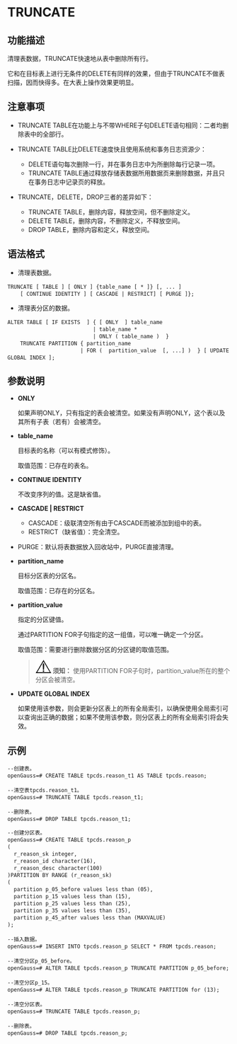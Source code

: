 # TRUNCATE<a name="ZH-CN_TOPIC_0289900169"></a>

## 功能描述<a name="zh-cn_topic_0283137291_zh-cn_topic_0237122193_zh-cn_topic_0059777694_sf3e0cbc4893c4042ac208fca35e705e8"></a>

清理表数据，TRUNCATE快速地从表中删除所有行。

它和在目标表上进行无条件的DELETE有同样的效果，但由于TRUNCATE不做表扫描，因而快得多。在大表上操作效果更明显。

## 注意事项<a name="zh-cn_topic_0283137291_zh-cn_topic_0237122193_section5258164117111"></a>

-   TRUNCATE TABLE在功能上与不带WHERE子句DELETE语句相同：二者均删除表中的全部行。
-   TRUNCATE TABLE比DELETE速度快且使用系统和事务日志资源少：
    -   DELETE语句每次删除一行，并在事务日志中为所删除每行记录一项。
    -   TRUNCATE TABLE通过释放存储表数据所用数据页来删除数据，并且只在事务日志中记录页的释放。

-   TRUNCATE，DELETE，DROP三者的差异如下：
    -   TRUNCATE TABLE，删除内容，释放空间，但不删除定义。
    -   DELETE TABLE，删除内容，不删除定义，不释放空间。
    -   DROP TABLE，删除内容和定义，释放空间。


## 语法格式<a name="zh-cn_topic_0283137291_zh-cn_topic_0237122193_zh-cn_topic_0059777694_s8446a9bd83d843dfa13302117908ed38"></a>

-   清理表数据。

```
TRUNCATE [ TABLE ] [ ONLY ] {table_name [ * ]} [, ... ]
    [ CONTINUE IDENTITY ] [ CASCADE | RESTRICT] [ PURGE ]};
```

-   清理表分区的数据。

```
ALTER TABLE [ IF EXISTS  ] { [ ONLY  ] table_name  
                           | table_name *  
                           | ONLY ( table_name )  } 
    TRUNCATE PARTITION { partition_name  
                       | FOR (  partition_value  [, ...] )  } [ UPDATE GLOBAL INDEX ];
```

## 参数说明<a name="zh-cn_topic_0283137291_zh-cn_topic_0237122193_zh-cn_topic_0059777694_sdbad1b573aae49f5aeba613b6fc3130d"></a>

-   **ONLY**

    如果声明ONLY，只有指定的表会被清空。如果没有声明ONLY，这个表以及其所有子表（若有）会被清空。

-   **table\_name**

    目标表的名称（可以有模式修饰）。

    取值范围：已存在的表名。

-   **CONTINUE IDENTITY**

    不改变序列的值。这是缺省值。

-   **CASCADE | RESTRICT**
    -   CASCADE：级联清空所有由于CASCADE而被添加到组中的表。
    -   RESTRICT（缺省值）：完全清空。

-   PURGE：默认将表数据放入回收站中，PURGE直接清理。
-   **partition\_name**

    目标分区表的分区名。

    取值范围：已存在的分区名。

-   **partition\_value**

    指定的分区键值。

    通过PARTITION FOR子句指定的这一组值，可以唯一确定一个分区。

    取值范围：需要进行删除数据分区的分区键的取值范围。

    >![](public_sys-resources/icon-notice.gif) **须知：** 
    >使用PARTITION FOR子句时，partition\_value所在的整个分区会被清空。


-   **UPDATE GLOBAL INDEX**

    如果使用该参数，则会更新分区表上的所有全局索引，以确保使用全局索引可以查询出正确的数据；如果不使用该参数，则分区表上的所有全局索引将会失效。


## 示例<a name="zh-cn_topic_0283137291_zh-cn_topic_0237122193_zh-cn_topic_0059777694_sfa74039cf5ab429abe7b4980088b2c5e"></a>

```
--创建表。
openGauss=# CREATE TABLE tpcds.reason_t1 AS TABLE tpcds.reason;

--清空表tpcds.reason_t1。
openGauss=# TRUNCATE TABLE tpcds.reason_t1;

--删除表。
openGauss=# DROP TABLE tpcds.reason_t1;
```

```
--创建分区表。
openGauss=# CREATE TABLE tpcds.reason_p
(
  r_reason_sk integer,
  r_reason_id character(16),
  r_reason_desc character(100)
)PARTITION BY RANGE (r_reason_sk)
(
  partition p_05_before values less than (05),
  partition p_15 values less than (15),
  partition p_25 values less than (25),
  partition p_35 values less than (35),
  partition p_45_after values less than (MAXVALUE)
);

--插入数据。
openGauss=# INSERT INTO tpcds.reason_p SELECT * FROM tpcds.reason;

--清空分区p_05_before。
openGauss=# ALTER TABLE tpcds.reason_p TRUNCATE PARTITION p_05_before;

--清空分区p_15。
openGauss=# ALTER TABLE tpcds.reason_p TRUNCATE PARTITION for (13);

--清空分区表。
openGauss=# TRUNCATE TABLE tpcds.reason_p;

--删除表。
openGauss=# DROP TABLE tpcds.reason_p;
```

